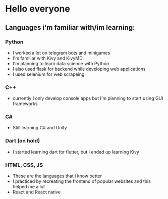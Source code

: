 # Hello everyone


## Languages i'm familiar with/im learning:
### **Python**
  - I worked a lot on telegram bots and minigames
  - I'm familiar with Kivy and KivyMD
  - I'm planning to learn data science with Python
  - I also used flask for backend while developing web applications
  - I used selenium for web scrapeing
 
### **C++**
  - currently I only develop console apps but I'm planning to start using GUI frameworks

### **C#**
  - Still learning C# and Unity

### **Dart (on hold)**
  - I started learning dart for flutter, but I ended up learning Kivy

### **HTML, CSS, JS**
  - These are the languages that i know better
  - I practiced by recreating the frontend of popular websites and this helped me a lot
  - React and React native





<!---
Ersal16/Ersal16 is a ✨ special ✨ repository because its `README.md` (this file) appears on your GitHub profile.
You can click the Preview link to take a look at your changes.
--->

